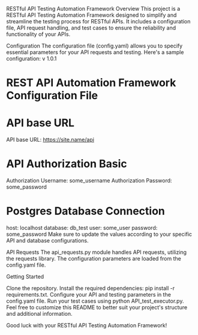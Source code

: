 RESTful API Testing Automation Framework
Overview
This project is a RESTful API Testing Automation Framework designed to simplify and streamline the testing process for RESTful APIs. 
It includes a configuration file, API request handling, and test cases to ensure the reliability and functionality of your APIs.

Configuration
The configuration file (config.yaml) allows you to specify essential parameters for your API requests and testing. Here's a sample configuration:
v 1.0.1

# REST API Automation Framework Configuration File

# API base URL
API base URL: https://site.name/api

# API Authorization Basic
Authorization Username: some_username
Authorization Password: some_password

# Postgres Database Connection
host: localhost
database: db_test
user: some_user
password: some_password
Make sure to update the values according to your specific API and database configurations.

API Requests
The api_requests.py module handles API requests, utilizing the requests library. 
The configuration parameters are loaded from the config.yaml file.


Getting Started

Clone the repository.
Install the required dependencies: pip install -r requirements.txt.
Configure your API and testing parameters in the config.yaml file.
Run your test cases using python API_test_executor.py.
Feel free to customize this README to better suit your project's structure and additional information. 

Good luck with your RESTful API Testing Automation Framework!